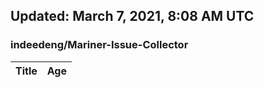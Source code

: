 ## Updated: March 7, 2021, 8:08 AM UTC


### indeedeng/Mariner-Issue-Collector
|**Title**|**Age**|
|:----|:----|